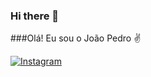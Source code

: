 ### Hi there 👋
###Olá! Eu sou o João Pedro ✌

[![Instagram](https//img.shilds.io/badge/Instagram-E4405F?style=for-the-badge&logo=instagram&logoColor=white)](https//Instagram.com/joao_paina_morales)
